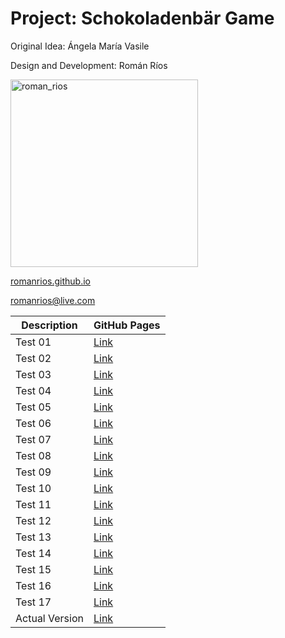 # Project: Schokoladenbär Game

Original Idea: Ángela María Vasile

Design and Development: Román Ríos



<img src="https://github.com/user-attachments/assets/0a25d806-b8ac-47e3-95ec-8b67d3df2ffa" alt="roman_rios" width="300">


[romanrios.github.io](https://romanrios.github.io)

romanrios@live.com

| Description    | GitHub Pages                                          |
| -------------- | ------------------------------------------------------|
| Test 01        | [Link](https://romanrios.github.io/schokoladenbar/01) |
| Test 02        | [Link](https://romanrios.github.io/schokoladenbar/02) |
| Test 03        | [Link](https://romanrios.github.io/schokoladenbar/03) |
| Test 04        | [Link](https://romanrios.github.io/schokoladenbar/04) |
| Test 05        | [Link](https://romanrios.github.io/schokoladenbar/05) |
| Test 06        | [Link](https://romanrios.github.io/schokoladenbar/06) |
| Test 07        | [Link](https://romanrios.github.io/schokoladenbar/07) |
| Test 08        | [Link](https://romanrios.github.io/schokoladenbar/08) |
| Test 09        | [Link](https://romanrios.github.io/schokoladenbar/09) |
| Test 10        | [Link](https://romanrios.github.io/schokoladenbar/10) |
| Test 11        | [Link](https://romanrios.github.io/schokoladenbar/11) |
| Test 12        | [Link](https://romanrios.github.io/schokoladenbar/12) |
| Test 13        | [Link](https://romanrios.github.io/schokoladenbar/13) |
| Test 14        | [Link](https://romanrios.github.io/schokoladenbar/14) |
| Test 15        | [Link](https://romanrios.github.io/schokoladenbar/15) |
| Test 16        | [Link](https://romanrios.github.io/schokoladenbar/16) |
| Test 17        | [Link](https://romanrios.github.io/schokoladenbar/17) |
| Actual Version | [Link](https://romanrios.github.io/schokoladenbar/17) |

